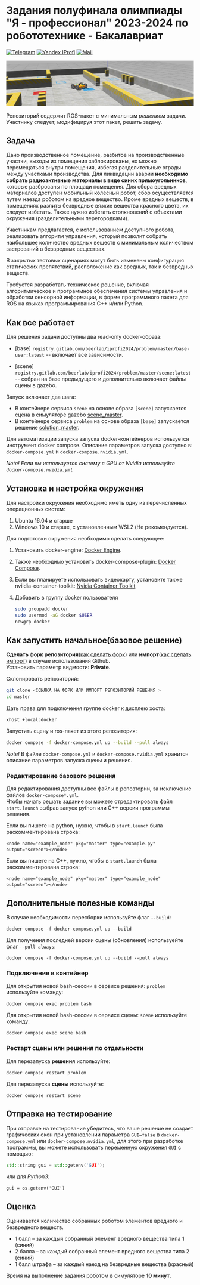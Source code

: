 # Задания полуфинала олимпиады "Я - профессионал" 2023-2024 по робототехнике - Бакалавриат
[![Telegram](https://img.shields.io/badge/Telegram-2CA5E0?style=for-the-badge&logo=telegram&logoColor=white)](https://t.me/iprofirobots) [![Yandex IProfi](https://img.shields.io/badge/yandex-%23FF0000.svg?&style=for-the-badge&logo=yandex&logoColor=white)](https://yandex.ru/profi/second_stage) [![Mail](https://custom-icon-badges.demolab.com/badge/-iprofi.robotics@yandex.ru-red?style=for-the-badge&logo=mention&logoColor=white)](mailto:iprofi.robotics@yandex.ru)


![scene pic](docs/figures/scene_view.png)


Репозиторий содержит ROS-пакет с минимальным *решением* задачи. Участнику следует, модифицируя этот пакет, решить задачу.

## Задача

Дано производственное помещение, разбитое на производственные участки, выходы из помещения заблокированы, но можно перемещаться внутри помещения, избегая разделительные ограды между участками производства. Для ликвидации аварии **необходимо собрать радиоактивные материалы в виде синих прямоугольников**, которые разбросаны по площади помещения. Для сбора вредных материалов доступен мобильный колесный робот, сбор осуществляется путем наезда роботом на вредное вещество. Кроме вредных веществ, в помещениях разлиты безвредные вязкие вещества красного цвета, их следует избегать. Также нужно избегать столкновений с объектами окружения (разделительными перегородками).

Участникам предлагается, с использованием доступного робота, реализовать алгоритм управления, который позволит собрать наибольшее количество вредных веществ с минимальным количеством застреваний в безвредных веществах.

В закрытых тестовых сценариях могут быть изменены конфигурация статических препятствий, расположение как вредных, так и безвредных веществ.

Требуется разработать техническое решение, включая алгоритмическое и программное обеспечения системы управления и обработки сенсорной информации, в форме программного пакета для ROS на языках программирования С++ и/или Python.


## Как все работает

Для решения задачи доступны два read-only docker-образа:

- [base] `registry.gitlab.com/beerlab/iprofi2024/problem/master/base-user:latest` -- включает все зависимости.

- [scene] `registry.gitlab.com/beerlab/iprofi2024/problem/master/scene:latest` -- собран на базе предыдущего и дополнительно включает файлы сцены в gazebo.

Запуск включает два шага:
- В контейнере сервиса `scene` на основе образа `[scene]` запускается сцена в симуляторе gazebo [scene_master](https://gitlab.com/beerlab/iprofi2024_dev/problem/master_scene).
- В контейнере сервиса `problem` на основе образа `[base]` запускается решение [solution_master](https://gitlab.com/beerlab/iprofi2024/problem/master).

Для автоматизации запуска запуска docker-контейнеров используется инструмент docker compose. Описание параметров запуска доступно в: `docker-compose.yml` и `docker-compose.nvidia.yml`.

*Note! Если вы используется систему с GPU от Nvidia используйте `docker-compose.nvidia.yml`*


## Установка и настройка окружения

Для настройки окружения необходимо иметь одну из перечисленных операционных систем:
1. Ubuntu 16.04 и старше
2. Windows 10 и старше, с установленным WSL2 (Не рекомендуется).

Для подготовки окружения необходимо сделать следующее:
1. Установить docker-engine: [Docker Engine](https://docs.docker.com/engine/install/ubuntu/).  
2. Также необходимо установить docker-compose-plugin: [Docker Compose](https://docs.docker.com/compose/install/linux/).  
3. Если вы планируете использовать видеокарту, установите также nviidia-container-toolkit: [Nvidia Container Toolkit](https://docs.nvidia.com/datacenter/cloud-native/container-toolkit/install-guide.html)
4. Добавить в группу docker пользователя

    ```bash
    sudo groupadd docker 
    sudo usermod -aG docker $USER 
    newgrp docker
    ```

## Как запустить начальное(базовое решение)
**Сделать форк репозитория**([как сделать форк](https://docs.gitlab.com/ee/user/project/repository/forking_workflow.html)) или **импорт**([как сделать импорт](https://docs.github.com/en/migrations/importing-source-code/using-github-importer/importing-a-repository-with-github-importer)) в случае использования Github.  
Установить параметр видмости: **Private**.  

Склонировать репозиторий:

```bash
git clone <ССЫЛКА НА ФОРК ИЛИ ИМПОРТ РЕПОЗИТОРИЙ РЕШЕНИЯ >
cd master
```

Дать права для подключения группе docker к дисплею хоста:

```
xhost +local:docker
```

Запустить сцену и ros-пакет из этого репозитория:

```bash
docker compose -f docker-compose.yml up --build --pull always
```
*Note!* В файле `docker-compose.yml` и `docker-compose.nvidia.yml` хранится описание параметров запуска сцены и решения.

### Редактирование базового решения
Для редактирования доступны все файлы в репозтории, за исключение файлов `docker-compose*.yml`.  
Чтобы начать решать задание вы можете отредактировать файл `start.launch` выбрав запуск python или C++ версии программы решения. 

Если вы пишете на python, нужно, чтобы в `start.launch` была раскомментирована строка: 

    <node name="example_node" pkg="master" type="example.py" output="screen"></node>

Если вы пишете на C++, нужно, чтобы в `start.launch` была раскомментирована строка: 

    <node name="example_node" pkg="master" type="example_node" output="screen"></node>

## Дополнительные полезные команды

В случае необходимости пересборки используйте флаг `--build`:

    docker compose -f docker-compose.yml up --build

Для получения последней версии сцены (обновления) используейте флаг `--pull always`:

    docker compose -f docker-compose.yml up --build --pull always

### Подключение в контейнер

Для открытия новой bash-сессии в сервисе решения: `problem` используйте команду:

    docker compose exec problem bash

Для открытия новой bash-сессии в сервисе сцены: `scene` используйте команду:

    docker compose exec scene bash

### Рестарт сцены или решения по отдельности
Для перезапуска **решения** используйте:

    docker compose restart problem

Для перезапуска **сцены** используйте:

    docker compose restart scene

## Отправка на тестирование
При отправке на тестирование убедитесь, что ваше решение не создает графических окон при установлении параметра `GUI=false` в `docker-compose.yml` или `docker-compose.nvidia.yml`, для этого при разработке программы, вы можете использовать переменную окружения `GUI` с помощью: 
```c++
std::string gui = std::getenv('GUI');
```
или для _Python3_:
```python3
gui = os.getenv('GUI')
```

## Оценка

Оценивается количество собранных роботом элементов вредного и безвредного веществ.

- 1 балл – за каждый собранный элемент вредного вещества типа 1 (синий)
- 2 балла – за каждый собранный элемент вредного вещества типа 2 (синий)
- 1 балл штрафа – за каждый наезд на безвредные вещества (красный)

Время на выполнение задания роботом в симуляторе **10 минут**.
